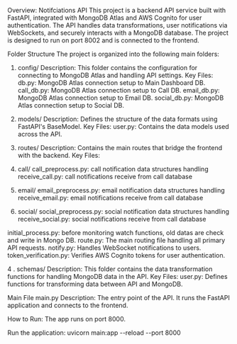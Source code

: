 Overview: Notifciations API
This project is a backend API service built with FastAPI, integrated with MongoDB Atlas and AWS Cognito for user authentication. The API handles data transformations, user notifications via WebSockets, and securely interacts with a MongoDB database. The project is designed to run on port 8002 and is connected to the frontend.

Folder Structure
The project is organized into the following main folders:

1. config/
Description: This folder contains the configuration for connecting to MongoDB Atlas and handling API settings.
Key Files:
   db.py: MongoDB Atlas connection setup to Main Dashboard DB.
   call_db.py: MongoDB Atlas connection setup to Call DB.
   email_db.py: MongoDB Atlas connection setup to Email DB.
   social_db.py: MongoDB Atlas connection setup to Social DB.

3. models/
Description: Defines the structure of the data formats using FastAPI's BaseModel.
Key Files:  user.py: Contains the data models used across the API.

4. routes/
Description: Contains the main routes that bridge the frontend with the backend.
Key Files:
  1. call/
       call_preprocess.py: call notification data structures handling
       receive_call.py: call notifications receive from call database 
  2. email/
       email_preprocess.py: email notification data structures handling
       receive_email.py: email notifications receive from call database 
  3. social/
       social_preprocess.py: social notification data structures handling
       receive_social.py: social notifications receive from call database
     
  initial_process.py: before monitoring watch functions, old datas are check and write in Mongo DB.
  route.py: The main routing file handling all primary API requests.
  notify.py: Handles WebSocket notifications to users.
  token_verification.py: Verifies AWS Cognito tokens for user authentication.

4 . schemas/
Description: This folder contains the data transformation functions for handling MongoDB data in the API.
Key Files:
  user.py: Defines functions for transforming data between API and MongoDB.
  
Main File
main.py
Description: The entry point of the API. It runs the FastAPI application and connects to the frontend.

How to Run: The app runs on port 8000.

Run the application:
uvicorn main:app --reload --port 8000
